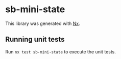 # sb-mini-state

This library was generated with [Nx](https://nx.dev).

## Running unit tests

Run `nx test sb-mini-state` to execute the unit tests.
